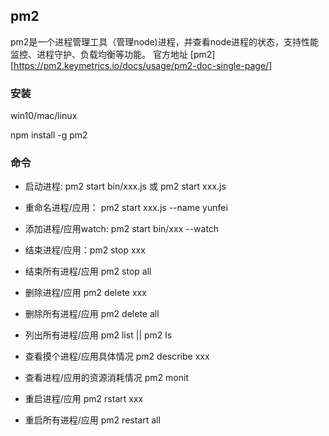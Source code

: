 ## pm2

pm2是一个进程管理工具（管理node)进程，并查看node进程的状态，支持性能监控、进程守护、负载均衡等功能。
官方地址 [pm2][https://pm2.keymetrics.io/docs/usage/pm2-doc-single-page/]
### 安装

win10/mac/linux

npm install -g pm2

### 命令

* 启动进程: pm2 start bin/xxx.js 或 pm2 start xxx.js

* 重命名进程/应用： pm2 start xxx.js --name yunfei

* 添加进程/应用watch: pm2 start bin/xxx --watch

* 结束进程/应用：pm2 stop xxx

* 结束所有进程/应用 pm2 stop all

* 删除进程/应用 pm2 delete xxx

* 删除所有进程/应用 pm2 delete all

* 列出所有进程/应用 pm2 list || pm2 ls

* 查看摸个进程/应用具体情况 pm2 describe xxx

* 查看进程/应用的资源消耗情况 pm2 monit

* 重启进程/应用 pm2 rstart xxx

* 重启所有进程/应用 pm2 restart all